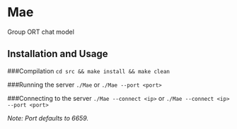 Mae
===
Group ORT chat model

Installation and Usage
----------------------
###Compilation
`cd src && make install && make clean`

###Running the server
`./Mae`
or
`./Mae --port <port>`

###Connecting to the server
`./Mae --connect <ip>`
or
`./Mae --connect <ip> --port <port>`

*Note: Port defaults to 6659.*